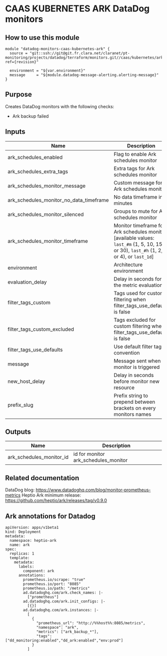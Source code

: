 # CAAS KUBERNETES ARK DataDog monitors

## How to use this module

```
module "datadog-monitors-caas-kubernetes-ark" {
  source = "git::ssh://git@git.fr.clara.net/claranet/pt-monitoring/projects/datadog/terraform/monitors.git//caas/kubernetes/ark?ref={revision}"

  environment = "${var.environment}"
  message     = "${module.datadog-message-alerting.alerting-message}"
}

```

## Purpose

Creates DataDog monitors with the following checks:

- Ark backup failed

## Inputs

| Name | Description | Type | Default | Required |
|------|-------------|:----:|:-----:|:-----:|
| ark\_schedules\_enabled | Flag to enable Ark schedules monitor | string | `"true"` | no |
| ark\_schedules\_extra\_tags | Extra tags for Ark schedules monitor | list | `[]` | no |
| ark\_schedules\_monitor\_message | Custom message for Ark schedules monitor | string | `""` | no |
| ark\_schedules\_monitor\_no\_data\_timeframe | No data timeframe in minutes | string | `"1440"` | no |
| ark\_schedules\_monitor\_silenced | Groups to mute for Ark schedules monitor | map | `{}` | no |
| ark\_schedules\_monitor\_timeframe | Monitor timeframe for Ark schedules monitor [available values: `last_#m` (1, 5, 10, 15, or 30), `last_#h` (1, 2, or 4), or `last_1d`] | string | `"last_1d"` | no |
| environment | Architecture environment | string | n/a | yes |
| evaluation\_delay | Delay in seconds for the metric evaluation | string | `"15"` | no |
| filter\_tags\_custom | Tags used for custom filtering when filter_tags_use_defaults is false | string | `"*"` | no |
| filter\_tags\_custom\_excluded | Tags excluded for custom filtering when filter_tags_use_defaults is false | string | `""` | no |
| filter\_tags\_use\_defaults | Use default filter tags convention | string | `"true"` | no |
| message | Message sent when a monitor is triggered | string | n/a | yes |
| new\_host\_delay | Delay in seconds before monitor new resource | string | `"300"` | no |
| prefix\_slug | Prefix string to prepend between brackets on every monitors names | string | `""` | no |

## Outputs

| Name | Description |
|------|-------------|
| ark\_schedules\_monitor\_id | id for monitor ark_schedules_monitor |

## Related documentation

DataDog blog: https://www.datadoghq.com/blog/monitor-prometheus-metrics
Heptio Ark minimum release: https://github.com/heptio/ark/releases/tag/v0.9.0

## Ark annotations for Datadog

```
apiVersion: apps/v1beta1
kind: Deployment
metadata:
  namespace: heptio-ark
  name: ark
spec:
  replicas: 1
  template:
    metadata:
      labels:
        component: ark
      annotations:
        prometheus.io/scrape: "true"
        prometheus.io/port: "8085"
        prometheus.io/path: "/metrics"
        ad.datadoghq.com/ark.check_names: |-
          ["prometheus"]
        ad.datadoghq.com/ark.init_configs: |-
          [{}]
        ad.datadoghq.com/ark.instances: |-
          [
            {
              "prometheus_url": "http://%%host%%:8085/metrics",
              "namespace": "ark",
              "metrics": ["ark_backup_*"],
              "tags": ["dd_monitoring:enabled","dd_ark:enabled","env:prod"]
            }
          ]
```

